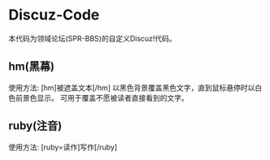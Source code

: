 # Discuz-Code
本代码为领域论坛(SPR-BBS)的自定义Discuz!代码。

## hm(黑幕)
使用方法: \[hm]被遮盖文本\[/hm]
以黑色背景覆盖黑色文字，直到鼠标悬停时以白色前景色显示。
可用于覆盖不愿被读者直接看到的文字。

## ruby(注音)
使用方法: \[ruby=读作]写作\[/ruby]
